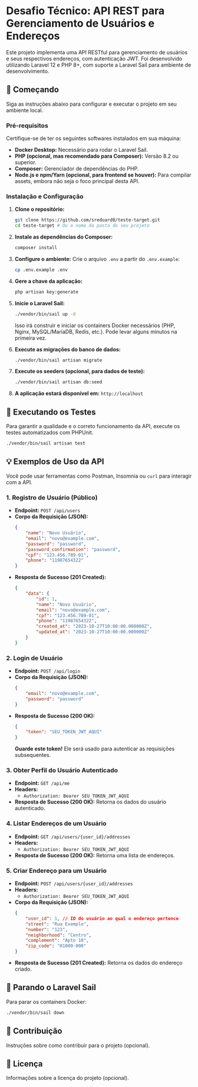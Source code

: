 # Desafio Técnico: API REST para Gerenciamento de Usuários e Endereços

Este projeto implementa uma API RESTful para gerenciamento de usuários e seus respectivos endereços, com autenticação JWT. Foi desenvolvido utilizando Laravel 12 e PHP 8+, com suporte a Laravel Sail para ambiente de desenvolvimento.

## 🚀 Começando

Siga as instruções abaixo para configurar e executar o projeto em seu ambiente local.

### Pré-requisitos

Certifique-se de ter os seguintes softwares instalados em sua máquina:

*   **Docker Desktop:** Necessário para rodar o Laravel Sail.
*   **PHP (opcional, mas recomendado para Composer):** Versão 8.2 ou superior.
*   **Composer:** Gerenciador de dependências do PHP.
*   **Node.js e npm/Yarn (opcional, para frontend se houver):** Para compilar assets, embora não seja o foco principal desta API.

### Instalação e Configuração

1.  **Clone o repositório:**
    ```bash
    git clone https://github.com/sreduard0/teste-target.git
    cd teste-target # Ou o nome da pasta do seu projeto
    ```

2.  **Instale as dependências do Composer:**
    ```bash
    composer install
    ```

3.  **Configure o ambiente:**
    Crie o arquivo `.env` a partir do `.env.example`:
    ```bash
    cp .env.example .env
    ```

4.  **Gere a chave da aplicação:**
    ```bash
    php artisan key:generate
    ```

5.  **Inicie o Laravel Sail:**
    ```bash
    ./vendor/bin/sail up -d
    ```
    Isso irá construir e iniciar os containers Docker necessários (PHP, Nginx, MySQL/MariaDB, Redis, etc.). Pode levar alguns minutos na primeira vez.

6.  **Execute as migrações do banco de dados:**
    ```bash
    ./vendor/bin/sail artisan migrate
    ```

7.  **Execute os seeders (opcional, para dados de teste):**
    ```bash
    ./vendor/bin/sail artisan db:seed
    ```

8.  **A aplicação estará disponível em:** `http://localhost`

## 🧪 Executando os Testes

Para garantir a qualidade e o correto funcionamento da API, execute os testes automatizados com PHPUnit.

```bash
./vendor/bin/sail artisan test
```

## 💡 Exemplos de Uso da API

Você pode usar ferramentas como Postman, Insomnia ou `curl` para interagir com a API.

### 1. Registro de Usuário (Público)

*   **Endpoint:** `POST /api/users`
*   **Corpo da Requisição (JSON):**
    ```json
    {
        "name": "Novo Usuário",
        "email": "novo@example.com",
        "password": "password",
        "password_confirmation": "password",
        "cpf": "123.456.789-01",
        "phone": "11987654322"
    }
    ```
*   **Resposta de Sucesso (201 Created):**
    ```json
    {
        "data": {
            "id": 1,
            "name": "Novo Usuário",
            "email": "novo@example.com",
            "cpf": "123.456.789-01",
            "phone": "11987654322",
            "created_at": "2023-10-27T10:00:00.000000Z",
            "updated_at": "2023-10-27T10:00:00.000000Z"
        }
    }
    ```

### 2. Login de Usuário

*   **Endpoint:** `POST /api/login`
*   **Corpo da Requisição (JSON):**
    ```json
    {
        "email": "novo@example.com",
        "password": "password"
    }
    ```
*   **Resposta de Sucesso (200 OK):**
    ```json
    {
        "token": "SEU_TOKEN_JWT_AQUI"
    }
    ```
    **Guarde este token!** Ele será usado para autenticar as requisições subsequentes.

### 3. Obter Perfil do Usuário Autenticado

*   **Endpoint:** `GET /api/me`
*   **Headers:**
    *   `Authorization: Bearer SEU_TOKEN_JWT_AQUI`
*   **Resposta de Sucesso (200 OK):** Retorna os dados do usuário autenticado.

### 4. Listar Endereços de um Usuário

*   **Endpoint:** `GET /api/users/{user_id}/addresses`
*   **Headers:**
    *   `Authorization: Bearer SEU_TOKEN_JWT_AQUI`
*   **Resposta de Sucesso (200 OK):** Retorna uma lista de endereços.

### 5. Criar Endereço para um Usuário

*   **Endpoint:** `POST /api/users/{user_id}/addresses`
*   **Headers:**
    *   `Authorization: Bearer SEU_TOKEN_JWT_AQUI`
*   **Corpo da Requisição (JSON):**
    ```json
    {
        "user_id": 1, // ID do usuário ao qual o endereço pertence
        "street": "Rua Exemplo",
        "number": "123",
        "neighborhood": "Centro",
        "complement": "Apto 10",
        "zip_code": "01000-000"
    }
    ```
*   **Resposta de Sucesso (201 Created):** Retorna os dados do endereço criado.

## 🛑 Parando o Laravel Sail

Para parar os containers Docker:

```bash
./vendor/bin/sail down
```

## 🤝 Contribuição

Instruções sobre como contribuir para o projeto (opcional).

## 📄 Licença

Informações sobre a licença do projeto (opcional).
